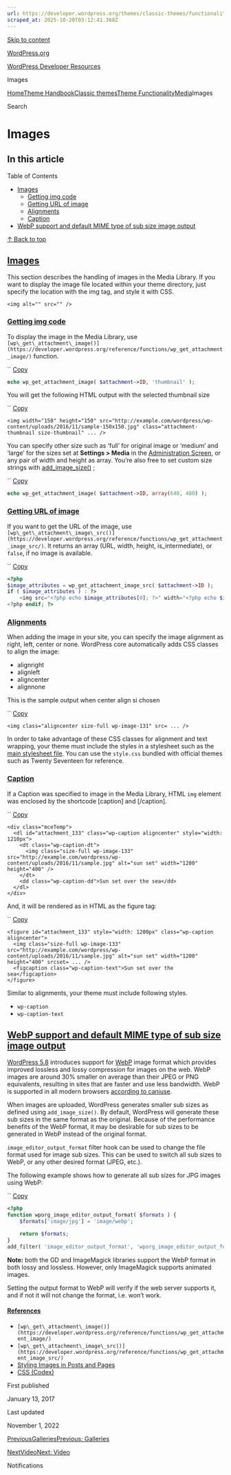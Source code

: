 ```yaml
---
url: https://developer.wordpress.org/themes/classic-themes/functionality/media/images
scraped_at: 2025-10-20T03:12:41.368Z
---
```


[Skip to content](https://developer.wordpress.org/themes/classic-themes/functionality/media/images/#wp--skip-link--target)

[WordPress.org](https://wordpress.org/)

[WordPress Developer Resources](https://developer.wordpress.org/)

Images


[Home](https://developer.wordpress.org/)[Theme Handbook](https://developer.wordpress.org/themes/)[Classic themes](https://developer.wordpress.org/themes/classic-themes/)[Theme Functionality](https://developer.wordpress.org/themes/classic-themes/functionality/)[Media](https://developer.wordpress.org/themes/classic-themes/functionality/media/)Images

Search

# Images

## In this article

Table of Contents

- [Images](https://developer.wordpress.org/themes/classic-themes/functionality/media/images/#images)
  - [Getting img code](https://developer.wordpress.org/themes/classic-themes/functionality/media/images/#getting-img-code)
  - [Getting URL of image](https://developer.wordpress.org/themes/classic-themes/functionality/media/images/#getting-url-of-image)
  - [Alignments](https://developer.wordpress.org/themes/classic-themes/functionality/media/images/#alignments)
  - [Caption](https://developer.wordpress.org/themes/classic-themes/functionality/media/images/#caption)
- [WebP support and default MIME type of sub size image output](https://developer.wordpress.org/themes/classic-themes/functionality/media/images/#webp-support-and-default-mime-type-of-sub-size-image-output)

[↑ Back to top](https://developer.wordpress.org/themes/classic-themes/functionality/media/images/#wp--skip-link--target)

## [Images](https://developer.wordpress.org/themes/classic-themes/functionality/media/images/\#images)

This section describes the handling of images in the Media Library. If you want to display the image file located within your theme directory, just specify the location with the img tag, and style it with CSS.

```
<img alt="" src="" />
```

### [Getting img code](https://developer.wordpress.org/themes/classic-themes/functionality/media/images/\#getting-img-code)

To display the image in the Media Library, use `[wp\_get\_attachment\_image()](https://developer.wordpress.org/reference/functions/wp_get_attachment_image/)` function.

``
[Copy](https://developer.wordpress.org/themes/classic-themes/functionality/media/images/#)

```php
echo wp_get_attachment_image( $attachment->ID, 'thumbnail' );
```

You will get the following HTML output with the selected thumbnail size

``
[Copy](https://developer.wordpress.org/themes/classic-themes/functionality/media/images/#)

```markup
<img width="150" height="150" src="http://example.com/wordpress/wp-content/uploads/2016/11/sample-150x150.jpg" class="attachment-thumbnail size-thumbnail" ... />
```

You can specify other size such as ‘full’ for original image or ‘medium’ and ‘large’ for the sizes set at **Settings > Media** in the [Administration Screen](https://codex.wordpress.org/Administration_Screens), or any pair of width and height as array. You’re also free to set custom size strings with [add\_image\_size()](https://developer.wordpress.org/reference/functions/add_image_size/) ;

``
[Copy](https://developer.wordpress.org/themes/classic-themes/functionality/media/images/#)

```php
echo wp_get_attachment_image( $attachment->ID, array(640, 480) );
```

### [Getting URL of image](https://developer.wordpress.org/themes/classic-themes/functionality/media/images/\#getting-url-of-image)

If you want to get the URL of the image, use `[wp\_get\_attachment\_image\_src()](https://developer.wordpress.org/reference/functions/wp_get_attachment_image_src/)`. It returns an array (URL, width, height, is\_intermediate), or `false`, if no image is available.

``
[Copy](https://developer.wordpress.org/themes/classic-themes/functionality/media/images/#)

```php
<?php
$image_attributes = wp_get_attachment_image_src( $attachment->ID );
if ( $image_attributes ) : ?>
    <img src="<?php echo $image_attributes[0]; ?>" width="<?php echo $image_attributes[1]; ?>" height="<?php echo $image_attributes[2]; ?>" />
<?php endif; ?>
```

### [Alignments](https://developer.wordpress.org/themes/classic-themes/functionality/media/images/\#alignments)

When adding the image in your site, you can specify the image alignment as right, left, center or none. WordPress core automatically adds CSS classes to align the image:

- alignright
- alignleft
- aligncenter
- alignnone

This is the sample output when center align si chosen

``
[Copy](https://developer.wordpress.org/themes/classic-themes/functionality/media/images/#)

```markup
<img class="aligncenter size-full wp-image-131" src= ... />
```

In order to take advantage of these CSS classes for alignment and text wrapping, your theme must include the styles in a stylesheet such as the [main stylesheet file](https://developer.wordpress.org/themes/basics/main-stylesheet-style-css/). You can use the `style.css` bundled with official themes such as Twenty Seventeen for reference.

### [Caption](https://developer.wordpress.org/themes/classic-themes/functionality/media/images/\#caption)

If a Caption was specified to image in the Media Library, HTML `img` element was enclosed by the shortcode \[caption\] and \[/caption\].

``
[Copy](https://developer.wordpress.org/themes/classic-themes/functionality/media/images/#)

```markup
<div class="mceTemp">
  <dl id="attachment_133" class="wp-caption aligncenter" style="width: 1210px">
    <dt class="wp-caption-dt">
      <img class="size-full wp-image-133" src="http://example.com/wordpress/wp-content/uploads/2016/11/sample.jpg" alt="sun set" width="1200" height="400" />
    </dt>
    <dd class="wp-caption-dd">Sun set over the sea</dd>
  </dl>
</div>
```

And, it will be rendered as in HTML as the figure tag:

``
[Copy](https://developer.wordpress.org/themes/classic-themes/functionality/media/images/#)

```markup
<figure id="attachment_133" style="width: 1200px" class="wp-caption aligncenter">
  <img class="size-full wp-image-133" src="http://example.com/wordpress/wp-content/uploads/2016/11/sample.jpg" alt="sun set" width="1200" height="400" srcset= ... />
  <figcaption class="wp-caption-text">Sun set over the sea</figcaption>
</figure>
```

Similar to alignments, your theme must include following styles.

- `wp-caption`
- `wp-caption-text`

## [WebP support and default MIME type of sub size image output](https://developer.wordpress.org/themes/classic-themes/functionality/media/images/\#webp-support-and-default-mime-type-of-sub-size-image-output)

[WordPress 5.8](https://make.wordpress.org/core/2021/06/07/wordpress-5-8-adds-webp-support/) introduces support for [WebP](https://developers.google.com/speed/webp) image format which provides improved lossless and lossy compression for images on the web. WebP images are around 30% smaller on average than their JPEG or PNG equivalents, resulting in sites that are faster and use less bandwidth. WebP is supported in all modern browsers [according to caniuse](https://caniuse.com/webp).

When images are uploaded, WordPress generates smaller sub sizes as defined using `add_image_size()`. By default, WordPress will generate these sub sizes in the same format as the original. Because of the performance benefits of the WebP format, it may be desirable for sub sizes to be generated in WebP instead of the original format.

`image_editor_output_format` filter hook can be used to change the file format used for image sub sizes. This can be used to switch all sub sizes to WebP, or any other desired format (JPEG, etc.).

The following example shows how to generate all sub sizes for JPG images using WebP:

``
[Copy](https://developer.wordpress.org/themes/classic-themes/functionality/media/images/#)

```php
<?php
function wporg_image_editor_output_format( $formats ) {
    $formats['image/jpg'] = 'image/webp';

    return $formats;
}
add_filter( 'image_editor_output_format', 'wporg_image_editor_output_format' );
```

**Note:** both the GD and ImageMagick libraries support the WebP format in both lossy and lossless. However, only ImageMagick supports animated images.

Setting the output format to WebP will verify if the web server supports it, and if not it will not change the format, i.e. won’t work.

#### [References](https://developer.wordpress.org/themes/classic-themes/functionality/media/images/\#references)

- `[wp\_get\_attachment\_image()](https://developer.wordpress.org/reference/functions/wp_get_attachment_image/)`
- `[wp\_get\_attachment\_image\_src()](https://developer.wordpress.org/reference/functions/wp_get_attachment_image_src/)`
- [Styling Images in Posts and Pages](https://codex.wordpress.org/Styling_Images_in_Posts_and_Pages)
- [CSS (Codex)](https://codex.wordpress.org/CSS)

First published

January 13, 2017

Last updated

November 1, 2022

[PreviousGalleriesPrevious: Galleries](https://developer.wordpress.org/themes/classic-themes/functionality/media/galleries/)

[NextVideoNext: Video](https://developer.wordpress.org/themes/classic-themes/functionality/media/video/)

Notifications